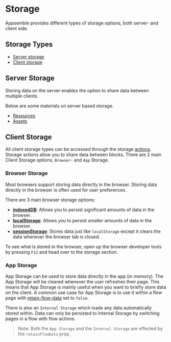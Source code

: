 # Storage

Appsemble provides different types of storage options, both server- and client side.

## Storage Types

- [Server storage](#server-storage)
- [Client storage](#client-storage)

## Server Storage

Storing data on the server enables the option to share data between multiple clients.

Below are some materials on server based storage.

- [Resources](http://localhost:9999/en/docs/guide/resources)
- [Assets](http://localhost:9999/en/docs/guide/assets)

## Client Storage

All client storage types can be accessed through the storage
[actions](http://localhost:9999/en/docs/reference/action). Storage actions allow you to share data
between blocks. There are 2 main Client Storage options, `Browser`- and `App` Storage.

### Browser Storage

Most browsers support storing data directly in the browser. Storing data directly in the browser is
often used for user preferences.

There are 3 main browser storage options:

- **[indexedDB](https://developer.mozilla.org/en-US/docs/Web/API/IndexedDB_API)**: Allows you to
  persist significant amounts of data in the browser.
- **[localStorage](https://developer.mozilla.org/en-US/docs/Web/API/Web_Storage_API)**: Allows you
  to persist smaller amounts of data in the browser.
- **[sessionStorage](https://developer.mozilla.org/en-US/docs/Web/API/Web_Storage_API)**: Stores
  data just like `localStorage` except it clears the data whenever the browser tab is closed.

To see what is stored in the browser, open up the browser developer tools by pressing `F12` and head
over to the storage section.

### App Storage

App Storage can be used to store data directly in the app (in memory). The App Storage will be
cleared whenever the user refreshes their page. This means that App Storage is mainly useful when
you want to briefly store data on the client. A common use case for App Storage is to use it within
a flow page with
[retain-flow-data](http://localhost:9999/en/docs/reference/app#-flow-page-definition-retain-flow-data)
set to `false`.

There is also an `Internal Storage` which loads any data automatically stored within. Data can only
be persisted to Internal Storage by switching pages in a flow with flow actions.

> Note: Both the `App Storage` and the `Internal Storage` are effected by the `retainFlowData` prop.
